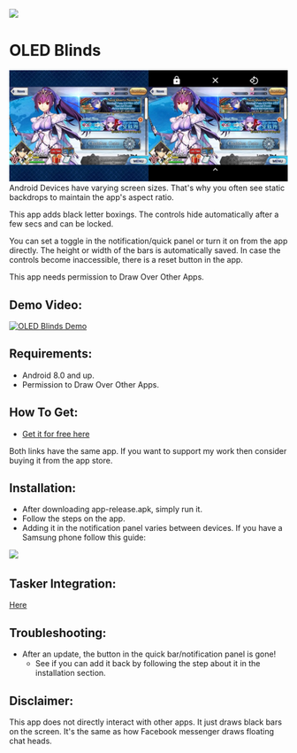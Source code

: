 ![](app/src/main/res/mipmap-hdpi/ic_launcher.png)
# OLED Blinds
![](images/comparison-resize.jpg)
Android Devices have varying screen sizes. That's why you often see static backdrops to maintain the app's aspect ratio. 

This app adds black letter boxings. The controls hide automatically after a few secs and can be locked.

You can set a toggle in the notification/quick panel or turn it on from the app directly. The height or width of the bars is automatically saved. In case the controls become inaccessible, there is a reset button in the app.

This app needs permission to Draw Over Other Apps.
## Demo Video:
[![OLED Blinds Demo](images/thumbnail.png)](https://youtu.be/rMdr5dpMaBI "OLED Blinds Demo")

## Requirements:
* Android 8.0 and up.
* Permission to Draw Over Other Apps.

## How To Get:
* [Get it for free here](https://github.com/catly1/OledBlinds/releases)

[//]: # (* [Play store &#40;$0.99&#41;]&#40;https://play.google.com/store/apps/details?id=com.catly.oledsaver&#41;)

Both links have the same app. If you want to support my work then consider buying it from the app store.

## Installation:
* After downloading app-release.apk, simply run it.
* Follow the steps on the app.
* Adding it in the notification panel varies between devices. If you have a Samsung phone follow this guide:

![](images/SamsungButtonGuide.jpg)

## Tasker Integration:
[Here](https://github.com/catly1/OledBlinds/wiki/Tasker-Setup)

## Troubleshooting:
* After an update, the button in the quick bar/notification panel is gone!
    * See if you can add it back by following the step about it in the installation section.

## Disclaimer:
This app does not directly interact with other apps. It just draws black bars on the screen. It's the same as how Facebook messenger draws floating chat heads.
